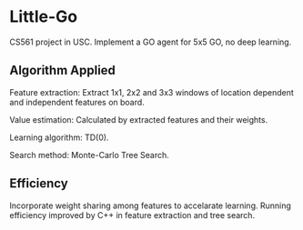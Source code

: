 # Little-Go
CS561 project in USC. Implement a GO agent for 5x5 GO, no deep learning.

## Algorithm Applied

Feature extraction: Extract 1x1, 2x2 and 3x3 windows of location dependent and independent features on board.

Value estimation: Calculated by extracted features and their weights.

Learning algorithm: TD(0).

Search method: Monte-Carlo Tree Search.

## Efficiency

Incorporate weight sharing among features to accelarate learning.
Running efficiency improved by C++ in feature extraction and tree search.

